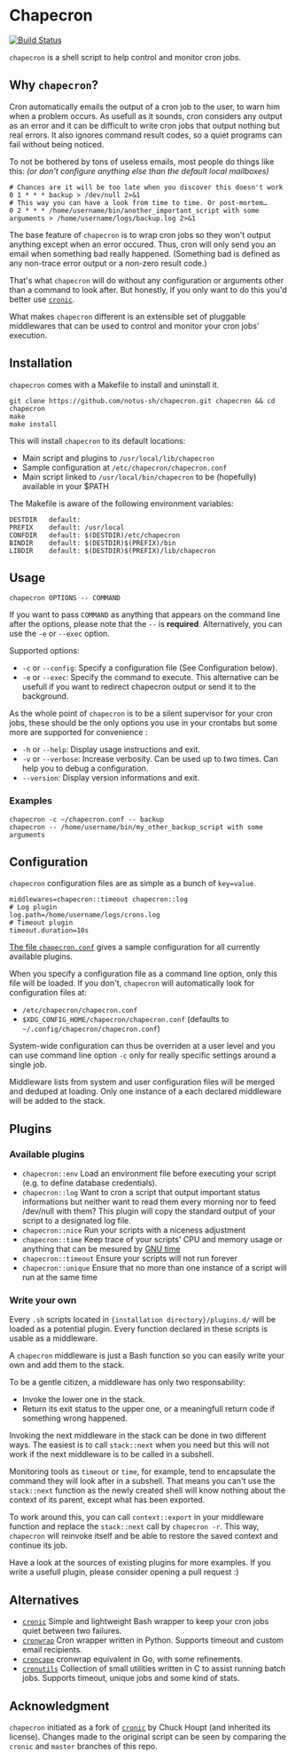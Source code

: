 # Chapecron

[![Build Status](https://travis-ci.org/notus-sh/chapecron.svg?branch=master)](https://travis-ci.org/notus-sh/chapecron)

`chapecron` is a shell script to help control and monitor cron jobs.

## Why `chapecron`?

Cron automatically emails the output of a cron job to the user, to warn him when a problem occurs.
As usefull as it sounds, cron considers any output as an error and it can be difficult to write cron jobs that output nothing but real errors.
It also ignores command result codes, so a quiet programs can fail without being noticed.

To not be bothered by tons of useless emails, most people do things like this:
_(or don't configure anything else than the default local mailboxes)_

```
# Chances are it will be too late when you discover this doesn't work
0 1 * * * backup > /dev/null 2>&1
# This way you can have a look from time to time. Or post-mortem…
0 2 * * * /home/username/bin/another_important_script with some arguments > /home/username/logs/backup.log 2>&1
```

The base feature of `chapecron` is to wrap cron jobs so they won't output anything except when an error occured.
Thus, cron will only send you an email when something bad really happened.
(Something bad is defined as any non-trace error output or a non-zero result code.)

That's what `chapecron` will do without any configuration or arguments other than a command to look after.
But honestly, if you only want to do this you'd better use [`cronic`](http://habilis.net/cronic/).

What makes `chapecron` different is an extensible set of pluggable middlewares that can be used to control and monitor your cron jobs' execution.

## Installation

`chapecron` comes with a Makefile to install and uninstall it.

```
git clone https://github.com/notus-sh/chapecron.git chapecron && cd chapecron
make
make install
```

This will install `chapecron` to its default locations:

* Main script and plugins to `/usr/local/lib/chapecron`
* Sample configuration at `/etc/chapecron/chapecron.conf`
* Main script linked to `/usr/local/bin/chapecron` to be (hopefully) available in your $PATH

The Makefile is aware of the following environment variables:

```
DESTDIR   default:
PREFIX    default: /usr/local
CONFDIR   default: $(DESTDIR)/etc/chapecron
BINDIR    default: $(DESTDIR)$(PREFIX)/bin
LIBDIR    default: $(DESTDIR)$(PREFIX)/lib/chapecron
```

## Usage

```
chapecron OPTIONS -- COMMAND
```

If you want to pass `COMMAND` as anything that appears on the command line after the options, please note that the `--` is **required**. Alternatively, you can use the `-e` or `--exec` option.

Supported options:

* `-c` or `--config`: Specify a configuration file (See Configuration below).
* `-e` or `--exec`: Specify the command to execute.
  This alternative can be usefull if you want to redirect chapecron output or send it to the background.

As the whole point of `chapecron` is to be a silent supervisor for your cron jobs, these should be the only options you use in your crontabs but some more are supported for convenience :

* `-h` or `--help`: Display usage instructions and exit.
* `-v` or `--verbose`: Increase verbosity.
  Can be used up to two times. Can help you to debug a configuration.
* `--version`: Display version informations and exit.


### Examples

```
chapecron -c ~/chapecron.conf -- backup
chapecron -- /home/username/bin/my_other_backup_script with some arguments
```

## Configuration

`chapecron` configuration files are as simple as a bunch of `key=value`.

```
middlewares=chapecron::timeout chapecron::log
# Log plugin
log.path=/home/username/logs/crons.log
# Timeout plugin
timeout.duration=10s
```

[The file `chapecron.conf`](https://github.com/notus-sh/chapecron/blob/master/chapecron.conf) gives a sample configuration for all currently available plugins.

When you specify a configuration file as a command line option, only this file will be loaded.
If you don't, `chapecron` will automatically look for configuration files at:

* `/etc/chapecron/chapecron.conf`
* `$XDG_CONFIG_HOME/chapecron/chapecron.conf` (defaults to `~/.config/chapecron/chapecron.conf`)

System-wide configuration can thus be overriden at a user level and you can use command line option `-c` only for really specific settings around a single job.

Middleware lists from system and user configuration files will be merged and deduped at loading.
Only one instance of a each declared middleware will be added to the stack.

## Plugins

### Available plugins

* `chapecron::env`
  Load an environment file before executing your script (e.g. to define database credentials).
* `chapecron::log`
  Want to cron a script that output important status informations but neither want to read them every morning nor to feed /dev/null with them? This plugin will copy the standard output of your script to a designated log file.
* `chapecron::nice`
  Run your scripts with a niceness adjustment
* `chapecron::time`
  Keep trace of your scripts' CPU and memory usage or anything that can be mesured by [GNU time](https://www.gnu.org/software/time/)
* `chapecron::timeout`
  Ensure your scripts will not run forever
* `chapecron::unique`
  Ensure that no more than one instance of a script will run at the same time

### Write your own

Every `.sh` scripts located in `{installation directory}/plugins.d/` will be loaded as a potential plugin.
Every function declared in these scripts is usable as a middleware.

A `chapecron` middleware is just a Bash function so you can easily write your own and add them to the stack.

To be a gentle citizen, a middleware has only two responsability:

* Invoke the lower one in the stack.
* Return its exit status to the upper one, or a meaningfull return code if something wrong happened.

Invoking the next middleware in the stack can be done in two different ways.
The easiest is to call `stack::next` when you need but this will not work if the next middleware is to be called in a subshell.

Monitoring tools as `timeout` or `time`, for example, tend to encapsulate the command they will look after in a subshell.
That means you can't use the `stack::next` function as the newly created shell will know nothing about the context of its parent, except what has been exported.

To work around this, you can call `context::export` in your middleware function and replace the `stack::next` call by `chapecron -r`.
This way, `chapecron` will reinvoke itself and be able to restore the saved context and continue its job.

Have a look at the sources of existing plugins for more examples.
If you write a usefull plugin, please consider opening a pull request :)

## Alternatives

* [`cronic`](http://habilis.net/cronic/)
  Simple and lightweight Bash wrapper to keep your cron jobs quiet between two failures.
* [`cronwrap`](https://github.com/Doist/cronwrap)
  Cron wrapper written in Python. Supports timeout and custom email recipients.
* [`croncape`](https://github.com/sensiocloud/croncape)
  cronwrap equivalent in Go, with some refinements.
* [`cronutils`](https://github.com/google/cronutils)
  Collection of small utilities written in C to assist running batch jobs. Supports timeout, unique jobs and some kind of stats.

## Acknowledgment

`chapecron` initiated as a fork of [`cronic`](http://habilis.net/cronic/) by Chuck Houpt (and inherited its license).
Changes made to the original script can be seen by comparing the `cronic` and `master` branches of this repo.
